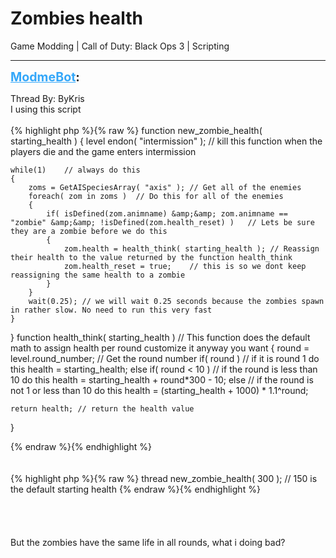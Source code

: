 # Zombies health
Game Modding | Call of Duty: Black Ops 3 | Scripting

---
<strong style="font-size: 1.4em;"><span style="text-decoration: underline;text-decoration-color: #34a7f9;"><span style="color:#34a7f9;">ModmeBot</span></span>:</strong>

<p>Thread By: ByKris<br />I using this script<br /><br />{% highlight php %}{% raw %}
function new_zombie_health( starting_health )
{
    level endon( "intermission" );      // kill this function when the players die and the game enters intermission
     
    while(1)    // always do this
    {
        zoms = GetAISpeciesArray( "axis" ); // Get all of the enemies
        foreach( zom in zoms )  // Do this for all of the enemies
        {
            if( isDefined(zom.animname) &amp;&amp; zom.animname == "zombie" &amp;&amp; !isDefined(zom.health_reset) )   // Lets be sure they are a zombie before we do this
            {
                zom.health = health_think( starting_health ); // Reassign their health to the value returned by the function health_think
                zom.health_reset = true;    // this is so we dont keep reassigning the same health to a zombie
            }
        }
        wait(0.25); // we will wait 0.25 seconds because the zombies spawn in rather slow. No need to run this very fast
    }
}
 function health_think( starting_health )    // This function does the default math to assign health per round customize it anyway you want
{
    round = level.round_number; // Get the round number
    if( round ) // if it is round 1 do this
        health = starting_health;
    else if( round &lt; 10 )    // if the round is less than 10 do this
        health = starting_health + round*300 - 10;
    else    // if the round is not 1 or less than 10 do this
        health = (starting_health + 1000) * 1.1^round;
     
    return health; // return the health value
}

{% endraw %}{% endhighlight %}
<br /><br /><br />{% highlight php %}{% raw %}
thread new_zombie_health( 300 ); // 150 is the default starting health
{% endraw %}{% endhighlight %}
<br /><br /><br /><br /><br />But the zombies have the same life in all rounds, what i doing bad?</p>
